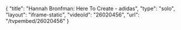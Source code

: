 {
    "title": "Hannah Bronfman: Here To Create - adidas",
    "type": "solo",
    "layout": "iframe-static",
    "videoId": "26020456",
    "url": "\/tvpembed\/26020456"
}